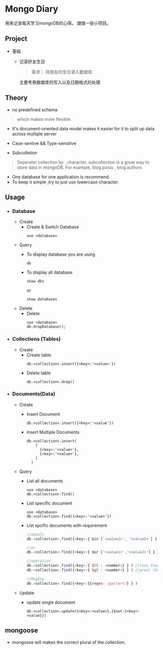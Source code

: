 # Mongo Diary

用来记录每天学习mongoDB的心得。
跟做一些小项目。

## Project
* 基础
  * 记录好友生日

    > 需求： 将朋友的生日录入数据库

    主要考察数据库的写入以及日期格式的处理


## Theory
  * no predefined schema
  > which makes more flexible.

  * It's document-oriented data model makes it easier for it to split up data across multiple server
  * Case-sentive && Type-sensitive

  * Subcolletion
  > Seperater collection by . character.
    subcollection is a great way to store data in mongoDB. For example, blog.posts , blog.authors

  * One database for one application is recommend.
  * To keep it simple ,try to just use lowercase character.


## Usage
  * ### Database
    * Create
      * Create & Switch Database
        ```
        use <database>
        ```
    * Query
      * To display database you are using
        ```
        db
        ```
      * To display all database
        ```
        show dbs
        ```
        or

        ```
        show databases
        ```
    * Delete
      * Delete
        ```
        use <database>
        db.dropDatabase();
        ```
  * ### Collections (Tables)
    * Create
      * Create table
        ```
        db.<collection>.insert({<key>:'<value>'})
        ```
      * Delete table
        ```
        db.<collection>.drop()
        ```
  * ### Documents(Data)
    * Create
      * Insert Document
        ```
        db.<collection>.insert({<key>:'<value'})
        ```
      * Insert Multiple Documents
        ```
        db.<collection>.insert(
            [
              {<key>:'<value>'},
              {<key>:'<value>'},
            ]
          )
        ```
    * Query
      * List all documents
        ```
        use <database>
        db.<collection>.find()
        ```
      * List specific document
        ```
        use <database>
        db.<collection>.find({<key>:'<value>'})
        ```
      * List spcific documents with requirement
        ```javascript
        //equals
        db.<collection>.find({<key>:{ $in ['<value1>', '<value2>'] } } )

        //or
        db.<collection>.find({<key>:{ $or ['<value1>','<value2>'] } } )

        //operation
        db.<collection>.find({<key>:{ $lt : <number>} } ) //less than
        db.<collection>.find({<key>:{ $gt : <number>} } ) //great than

        //RegExp
        db.<collection>.find({<key>:{$regex: /pattern/} } )
        ```

    * Update
      * update single document
        ```
        db.<collection>.update({<key>:<value>},{$set:{<key>:<value}})
        ```


## mongoose
  * mongoose will makes the correct plural of the collection.
